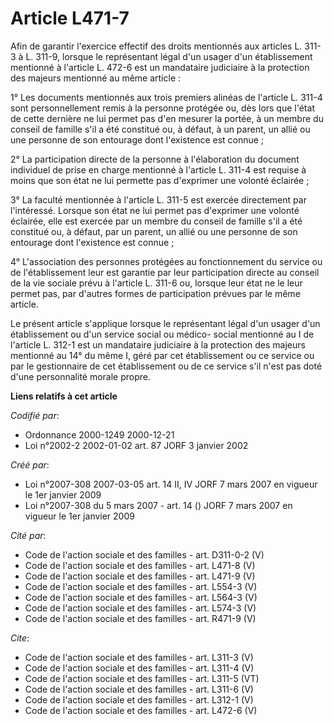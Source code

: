 # Article L471-7

Afin de garantir l'exercice effectif des droits mentionnés aux articles L. 311-3 à L. 311-9, lorsque le représentant légal
d'un usager d'un établissement mentionné à l'article L. 472-6 est un mandataire judiciaire à la protection des majeurs
mentionné au même article : 

1° Les documents mentionnés aux trois premiers alinéas de l'article L. 311-4 sont personnellement remis à la personne
protégée ou, dès lors que l'état de cette dernière ne lui permet pas d'en mesurer la portée, à un membre du conseil de
famille s'il a été constitué ou, à défaut, à un parent, un allié ou une personne de son entourage dont l'existence est
connue ; 

2° La participation directe de la personne à l'élaboration du document individuel de prise en charge mentionné à l'article L.
311-4 est requise à moins que son état ne lui permette pas d'exprimer une volonté éclairée ; 

3° La faculté mentionnée à l'article L. 311-5 est exercée directement par l'intéressé. Lorsque son état ne lui permet pas
d'exprimer une volonté éclairée, elle est exercée par un membre du conseil de famille s'il a été constitué ou, à défaut, par
un parent, un allié ou une personne de son entourage dont l'existence est connue ; 

4° L'association des personnes protégées au fonctionnement du service ou de l'établissement leur est garantie par leur
participation directe au conseil de la vie sociale prévu à l'article L. 311-6 ou, lorsque leur état ne le leur permet pas,
par d'autres formes de participation prévues par le même article. 

Le présent article s'applique lorsque le représentant légal d'un usager d'un établissement ou d'un service social ou médico-
social mentionné au I de l'article L. 312-1 est un mandataire judiciaire à la protection des majeurs mentionné au 14° du même
I, géré par cet établissement ou ce service ou par le gestionnaire de cet établissement ou de ce service s'il n'est pas doté
d'une personnalité morale propre.

**Liens relatifs à cet article**

_Codifié par_:

  - Ordonnance 2000-1249 2000-12-21
  - Loi n°2002-2 2002-01-02 art. 87 JORF 3 janvier 2002

_Créé par_:

  - Loi n°2007-308 2007-03-05 art. 14 II, IV JORF 7 mars 2007 en vigueur le 1er janvier 2009
  - Loi n°2007-308 du 5 mars 2007 - art. 14 () JORF 7 mars 2007 en vigueur le 1er janvier 2009

_Cité par_:

  - Code de l'action sociale et des familles - art. D311-0-2 (V)
  - Code de l'action sociale et des familles - art. L471-8 (V)
  - Code de l'action sociale et des familles - art. L471-9 (V)
  - Code de l'action sociale et des familles - art. L554-3 (V)
  - Code de l'action sociale et des familles - art. L564-3 (V)
  - Code de l'action sociale et des familles - art. L574-3 (V)
  - Code de l'action sociale et des familles - art. R471-9 (V)

_Cite_:

  - Code de l'action sociale et des familles - art. L311-3 (V)
  - Code de l'action sociale et des familles - art. L311-4 (V)
  - Code de l'action sociale et des familles - art. L311-5 (VT)
  - Code de l'action sociale et des familles - art. L311-6 (V)
  - Code de l'action sociale et des familles - art. L312-1 (V)
  - Code de l'action sociale et des familles - art. L472-6 (V)
